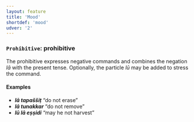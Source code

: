 ```yaml
---
layout: feature
title: 'Mood'
shortdef: 'mood'
udver: '2'
---
```


### <a name="Prohibitive">`Prohibitive`</a>: prohibitive

The prohibitive expresses negative commands and combines the negation _lā_ with the present tense. Optionally, the particle _lū_ may be added to stress the command.

#### Examples
* _<b>lā tapaššiṭ</b>_ “do not erase”
* _<b>lā tunakkar</b>_ “do not remove”
* _<b>lū lā eṣṣidi</b>_ “may he not harvest”
